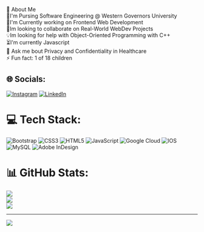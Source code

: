 💫 About Me<br>
🔭I'm Pursing Software Engineering @ Western Governors University<br> 
🌱I'm Currently working on Frontend Web Development<br> 
🤔Im looking to collaborate on Real-World WebDev Projects<br>
💡Im looking for help with Object-Oriented Programming with C++<br>
⏳I'm currently Javascript<br>
💬 Ask me bout Privacy and Confidentiality in Healthcare<br>
 ⚡ Fun fact: 1 of 18 children <br>


## 🌐 Socials:
[![Instagram](https://img.shields.io/badge/Instagram-%23E4405F.svg?logo=Instagram&logoColor=white)](https://instagram.com/lintonnnnn) [![LinkedIn](https://img.shields.io/badge/LinkedIn-%230077B5.svg?logo=linkedin&logoColor=white)](https://linkedin.com/in/steven-linton) 

# 💻 Tech Stack:
![Bootstrap](https://img.shields.io/badge/bootstrap-%23563D7C.svg?style=for-the-badge&logo=bootstrap&logoColor=white) ![CSS3](https://img.shields.io/badge/css3-%231572B6.svg?style=for-the-badge&logo=css3&logoColor=white) ![HTML5](https://img.shields.io/badge/html5-%23E34F26.svg?style=for-the-badge&logo=html5&logoColor=white) ![JavaScript](https://img.shields.io/badge/javascript-%23323330.svg?style=for-the-badge&logo=javascript&logoColor=%23F7DF1E) ![Google Cloud](https://img.shields.io/badge/Google%20Cloud-%234285F4.svg?style=for-the-badge&logo=google-cloud&logoColor=white) ![IOS](https://img.shields.io/badge/IOS-%2320232a.svg?style=for-the-badge&logo=apple&logoColor=white) ![MySQL](https://img.shields.io/badge/mysql-%2300f.svg?style=for-the-badge&logo=mysql&logoColor=white) ![Adobe InDesign](https://img.shields.io/badge/Adobe%20InDesign-49021F?style=for-the-badge&logo=adobeindesign&logoColor=white)
# 📊 GitHub Stats:
![](https://github-readme-stats.vercel.app/api?username=Stevnlinton&theme=vue-dark&hide_border=false&include_all_commits=true&count_private=false)<br/>
![](https://github-readme-streak-stats.herokuapp.com/?user=Stevnlinton&theme=vue-dark&hide_border=false)<br/>
![](https://github-readme-stats.vercel.app/api/top-langs/?username=Stevnlinton&theme=vue-dark&hide_border=false&include_all_commits=true&count_private=false&layout=compact)

---
[![](https://visitcount.itsvg.in/api?id=Stevnlinton&icon=0&color=0)](https://visitcount.itsvg.in)
<!-- Proudly created with GPRM ( https://gprm.itsvg.in ) -->
